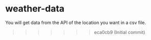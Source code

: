 
# weather-data
You will get data from the API of the location you want in a csv file.
>>>>>>> eca0cb9 (Initial commit)
